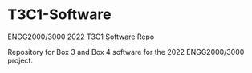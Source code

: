 # T3C1-Software
ENGG2000/3000 2022 T3C1 Software Repo

Repository for Box 3 and Box 4 software for the 2022 ENGG2000/3000 project.
